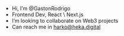 - Hi, I’m @GastonRodrigo
- Frontend Dev, React \ Next.js
- I’m looking to collaborate on Web3 projects
- Can reach me in harko@heka.digital

<!---
GastonRodrigo/GastonRodrigo is a ✨ special ✨ repository because its `README.md` (this file) appears on your GitHub profile.
You can click the Preview link to take a look at your changes.
--->
